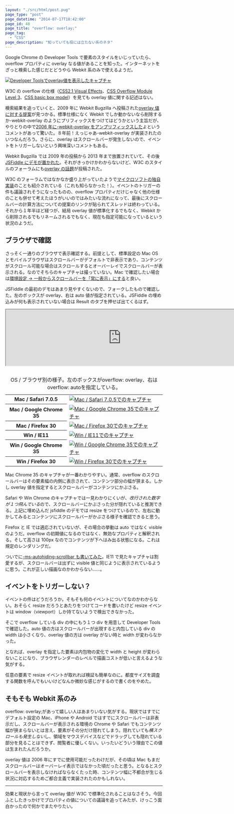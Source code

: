 ```yaml
---
layout: "./src/html/post.pug"
page_type: "post"
page_datetime: "2014-07-17T18:42:00"
page_id: 48
page_title: "overflow: overlay;"
page_tag:
  - "CSS"
page_description: "知っていても役には立たない系のネタ"
---
```


Google Chrome の Developer Tools で要素のスタイルをいじっていたら、overflow プロパティに overlay なる値があることを知った。インターネットをざっと検索した感じだとどうやら Webkit 系のみで使えるようだ。

[![Developer Toolsでoverlay値を表示したキャプチャ](/img/overflow-overlay/dev_tools.png)](/img/overflow-overlay/dev_tools.png "overflowのサジェストにoverlay値が出てくる")

W3C の overflow の仕様（[CSS2.1 Visual Effects](http://www.w3.org/TR/CSS21/visufx.html#propdef-overflow)、[CSS Overflow Module Level 3](http://www.w3.org/TR/css-overflow-3/#overflow-properties)、[CSS basic box model](http://www.w3.org/TR/css3-box/#overflow1)）を見ても overlay 値に関する記述はない。

検索結果を追っていくと、2009 年に Webkit Bugzilla へ投稿された[overlay 値に対する提案](https://bugs.webkit.org/show_bug.cgi?id=32388)が見つかる。標準仕様になく Webkit でしか動かないなら削除するか-webkit-overlay のようにプリフィックスをつけてはどうかという主旨だが、やりとりの中で<a href="http://trac.webkit.org/changeset/14968/trunk/WebCore/css/CSSValueKeywords.in">2006 年に-webkit-overlay をアンプリフィックスした</a>よというコメントがあって驚いた。８年前！えっじゃあ-webkit-overlay が実装されたのいつなんだろう。さらに、overlay はスクロールバーが発生しないので、イベントをトリガーしないという興味深いコメントもある。

Webkit Bugzilla では 2009 年の投稿から 2013 年まで放置されていて、その後[JSFiddle にデモが置かれた](https://jsfiddle.net/rNxgD/)。それがきっかけかわからないけど、W3C のスタイルのフォーラムにも[overlay の話題](http://w3-org.9356.n7.nabble.com/css3-ui-Proposal-for-an-quot-overlay-quot-value-for-overflow-td244662.html)が投稿された。

W3C のフォーラムではなかなか盛り上がっていたようで[マイクロソフトの独自実装](http://msdn.microsoft.com/en-us/library/windows/apps/hh441298.aspx)のことも紹介されている（これも知らなかった！）。イベントのトリガーの件も議論されそうになったものの、overflow プロパティだけじゃなく他の仕様のことも併せて考えたほうがいいのではみたいな流れになって、最後にスクロールバーの計算方法についての提案のリンクが貼られてスレッドは終わっている。それから１年半ほど経つが、結局 overlay 値が標準化するでもなく、Webkit から削除されるでもリネームされるでもなく、現在も指定可能になっているという状況のようだ。

## ブラウザで確認

さっそく一通りのブラウザで表示確認する。前提として、標準設定の Mac OS とモバイルブラウザはスクロールバーがデフォルトで非表示であり、コンテンツがスクロール可能な場合はスクロールするとオーバーレイでスクロールバーが表示される。なのでそちらのキャプチャは撮っていない。Mac で確認したい場合は[環境設定 -> 一般からスクロールバーを「常に表示」にする](/img/overflow-overlay/mac_preferences.png)と良い。

JSFiddle の最初のデモはあまり見やすくないので、フォークしたもので確認した。左のボックスが overlay、右は auto 値が指定されている。JSFiddle の埋め込みが何も表示されていない場合は Result のタブを押せば出てくるはず。

<iframe width="736" height="180" style="margin-bottom: 1em" src="https://jsfiddle.net/rNxgD/18/embedded/result,css,html" allowfullscreen></iframe>

<table class="table--post48">
<caption>OS / ブラウザ別の様子。左のボックスがoverflow: overlay、右はoverflow: autoを指定している。</caption>
<tr>
  <th>Mac / Safari 7.0.5</th>
  <td>
    <a href="/img/overflow-overlay/mac_safari_7_0_5.png"><img src="/img/overflow-overlay/mac_safari_7_0_5.png" alt="Mac / Safari 7.0.5でのキャプチャ"></a>
  </td>
</tr>
<tr>
  <th>Mac / Google Chrome 35</th>
  <td>
    <a href="/img/overflow-overlay/mac_chrome_35.png"><img src="/img/overflow-overlay/mac_chrome_35.png" alt="Mac / Google Chrome 35でのキャプチャ"></a>
  </td>
</tr>
<tr>
  <th>Mac / Firefox 30</th>
  <td>
    <a href="/img/overflow-overlay/mac_firefox_30.png"><img src="/img/overflow-overlay/mac_firefox_30.png" alt="Mac / Firefox 30でのキャプチャ"></a>
  </td>
</tr>
<tr>
  <th>Win / IE11</th>
  <td>
    <a href="/img/overflow-overlay/win_ie_11.png"><img src="/img/overflow-overlay/win_ie_11.png" alt="Win / IE11でのキャプチャ"></a>
  </td>
</tr>
<tr>
  <th>Win / Google Chrome 35</th>
  <td>
    <a href="/img/overflow-overlay/win_chrome_35.png"><img src="/img/overflow-overlay/win_chrome_35.png" alt="Win / Google Chrome 35でのキャプチャ"></a>
  </td>
</tr>
<tr>
  <th>Win / Firefox 30</th>
  <td>
    <a href="/img/overflow-overlay/win_firefox_30.png"><img src="/img/overflow-overlay/win_firefox_30.png" alt="Win / Firefox 30でのキャプチャ"></a>
  </td>
</tr>
</table>

Mac Chrome 35 のキャプチャが一番わかりやすい。通常、overflow のスクロールバーはその要素幅の内側に表示されて、コンテンツ部分の幅が狭まる。しかし overlay 値を指定するとスクロールバーがコンテンツにかぶさる。

Safari や Win Chrome のキャプチャでは一見わかりにくいが、*改行された数字が１つ飛んでいる*ので、スクロールバーにかぶさった分が隠れていると推測できる。上記に埋め込んだ jsfiddle のデモでは resize をつけているので、左右に動かしてみるとコンテンツにスクロールバーがかぶさる様子を確認できると思う。

Firefox と IE では適応されていないが、その場合の挙動は auto ではなく visible のようだ。overflow の初期値になるのではなく、無効なプロパティと解釈される。そして高さは 100px なのでコンテンツが下へはみ出る状態になる。これは規定のレンダリングだ。

ついでに[-ms-autohiding-scrollbar も書いてみた](https://jsfiddle.net/rNxgD/21/)。IE11 で見たキャプチャは割愛するが、スクロールバーは出ずに visible 値と同じように表示されているように思う。これが正しい描画なのかわからない……。

## イベントをトリガーしない？

イベントの件はどうだろうか。そもそも何のイベントについてなのかわからない。おそらく resize だろうとあたりをつけてコードを書いたけど resize イベントは window（viewport）しか持てないようで検出できなかった。

そこで overflow している div の中にもう１つ div を用意して Developer Tools で確認した。auto 値の方はスクロールバーが出現すると内包している div の width は小さくなり、overlay 値の方は overlay がない時と width が変わらなかった。

となれば、overlay を指定した要素は内包物の変化で width と height が変わらないことになり、ブラウザレンダーのレベルで描画コストが低いと言えるような気がする。

任意の要素で resize イベントが取れれば検証も簡単なのに。都度サイズを調査する関数を呼んでもいいけどなんか微妙な感じがするので書くのをやめた。

## そもそも Webkit 系のみ

overflow: overlay;があって嬉しい人はあまりいない気がする。現状ではすでにデフォルト設定の Mac、iPhone や Android ではすでにスクロールバーは非表示だし、スクロールバーが表示される環境の Chrome や Safari でもコンテンツ幅が狭まらないとは言え、要素がその分だけ隠れてしまう。隠れていても*横スクロールも発生しない*し、領域をマウスデバイスなどでドラッグしても隠れている部分を見ることはできず、閲覧者に優しくない。いったいどういう理由でこの値は生まれたんだろうか。

overlay 値は 2006 年にすでに使用可能だったわけだが、その頃は Mac もまだスクロールバーはオーバーレイ表示ではなかった頃だったと思う。となるとスクロールバーを表示しなければならなくたった時、コンテンツ幅に不都合が生じる状況に対応するためご都合主義で実装されたのかもしれない。

---

効果と現状から言って overlay 値が W3C で標準化されることはなさそう。今回ふとしたきっかけでプロパティの値についての議論を追ってみたが、けっこう面白かったので何かでまたやりたい。
